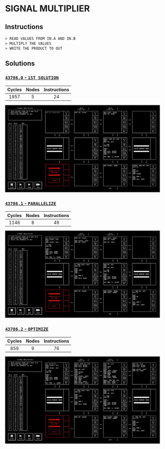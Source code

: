 # SIGNAL MULTIPLIER

## Instructions

```
> READ VALUES FROM IN.A AND IN.B
> MULTIPLY THE VALUES
> WRITE THE PRODUCT TO OUT
```

## Solutions

### [`43786.0` - `1ST SOLUTION`](43786.0.txt)

| Cycles | Nodes | Instructions |
| :----: | :---: | :----------: |
|  1957  |   5   |      24      |

![43786.0](43786.0.jpg?raw=true)

### [`43786.1` - `PARALLELIZE`](43786.1.txt)

| Cycles | Nodes | Instructions |
| :----: | :---: | :----------: |
|  1146  |   8   |      49      |

![43786.1](43786.1.jpg?raw=true)

### [`43786.2` - `OPTIMIZE`](43786.2.txt)

| Cycles | Nodes | Instructions |
| :----: | :---: | :----------: |
|  859   |   9   |      76      |

![43786.2](43786.2.jpg?raw=true)


